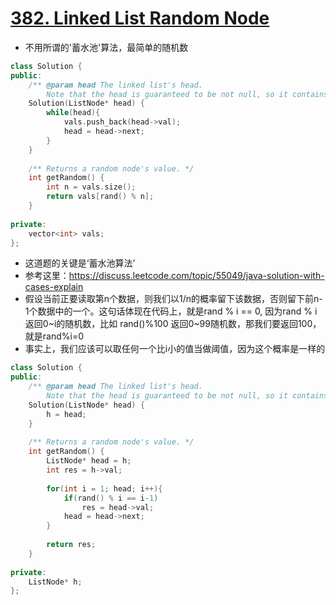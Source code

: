 # [382. Linked List Random Node](https://leetcode.com/problems/linked-list-random-node/#/solutions)
* 不用所谓的'蓄水池'算法，最简单的随机数

```C++
class Solution {
public:
    /** @param head The linked list's head.
        Note that the head is guaranteed to be not null, so it contains at least one node. */
    Solution(ListNode* head) {
        while(head){
            vals.push_back(head->val);
            head = head->next;
        }
    }
    
    /** Returns a random node's value. */
    int getRandom() {
        int n = vals.size();
        return vals[rand() % n];
    }
    
private:
    vector<int> vals;
};

```

* 这道题的关键是‘蓄水池算法’
* 参考这里：https://discuss.leetcode.com/topic/55049/java-solution-with-cases-explain
* 假设当前正要读取第n个数据，则我们以1/n的概率留下该数据，否则留下前n-1个数据中的一个。这句话体现在代码上，就是rand % i == 0, 因为rand % i 返回0~i的随机数，比如 rand()%100 返回0~99随机数，那我们要返回100，就是rand%i=0
* 事实上，我们应该可以取任何一个比i小的值当做阈值，因为这个概率是一样的

```c++
class Solution {
public:
    /** @param head The linked list's head.
        Note that the head is guaranteed to be not null, so it contains at least one node. */
    Solution(ListNode* head) {
        h = head;
    }
    
    /** Returns a random node's value. */
    int getRandom() {
        ListNode* head = h;
        int res = h->val;
        
        for(int i = 1; head; i++){
            if(rand() % i == i-1)
                res = head->val;
            head = head->next;
        }
        
        return res;
    }
    
private:
    ListNode* h;
};

```
